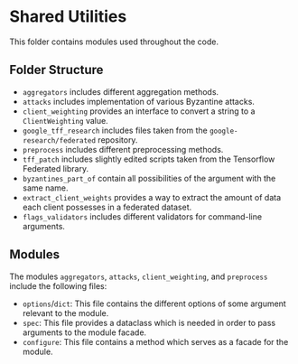 # Shared Utilities

This folder contains modules used throughout the code.

## Folder Structure

* `aggregators` includes different aggregation methods.
* `attacks` includes implementation of various Byzantine attacks.
* `client_weighting` provides an interface to convert a string to a `ClientWeighting` value.
* `google_tff_research` includes files taken from the `google-research/federated` repository.
* `preprocess` includes different preprocessing methods.
* `tff_patch` includes slightly edited scripts taken from the Tensorflow Federated library.
* `byzantines_part_of` contain all possibilities of the argument with the same name.
* `extract_client_weights` provides a way to extract the amount of data each client possesses in a federated dataset.
* `flags_validators` includes different validators for command-line arguments.

## Modules

The modules `aggregators`, `attacks`, `client_weighting`, and `preprocess` include the following files:
* `options`/`dict`: This file contains the different options of some argument relevant to the module.
* `spec`: This file provides a dataclass which is needed in order to pass arguments to the module facade.
* `configure`: This file contains a method which serves as a facade for the module.
